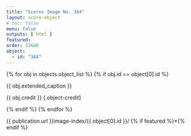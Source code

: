 ```yaml
---
title: "Scores Image No. 364"
layout: score-object
# toc: false
menu: false
outputs: [ html ]
featured: 
order: 13640
object:
  - id: "364"
---
```


{% for obj in objects.object_list %}
{% if obj.id == object[0].id %}

{{ obj.extended_caption }}

{{ obj.credit }} {.object-credit}

{% endif %}
{% endfor %}

<div class="object-credit object-url is-print-only">

{{ publication.url }}image-index/{{ object[0].id }}/ {% if featured %}*{% endif %}

</div>
